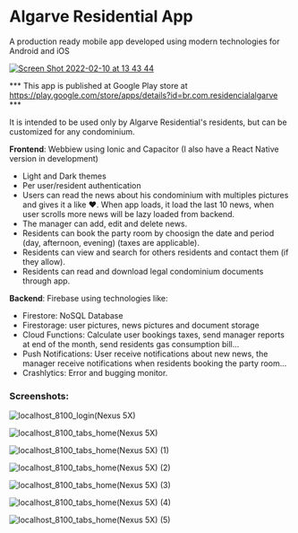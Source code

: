 # Algarve Residential App

A production ready mobile app developed using modern technologies for Android and iOS


[![Screen Shot 2022-02-10 at 13 43 44](https://user-images.githubusercontent.com/992049/153454832-3cd39190-1f02-449a-92da-b2ac7a940d0a.png)](https://www.youtube.com/watch?v=3LwJyKJN6_Q "Click to watch the app demonstration on Youtube")

*** This app is published at Google Play store at https://play.google.com/store/apps/details?id=br.com.residencialalgarve ***

It is intended to be used only by Algarve Residential's residents, but can be customized for any condominium.

**Frontend**: Webbiew using Ionic and Capacitor (I also have a React Native version in development)
 - Light and Dark themes
 - Per user/resident authentication
 - Users can read the news about his condominium with multiples pictures and gives it a like ❤️. When app loads, it load the last 10 news, when user scrolls more news will be lazy loaded from backend. 
 - The manager can add, edit and delete news.
 - Residents can book the party room by choosign the date and period (day, afternoon, evening) (taxes are applicable).
 - Residents can view and search for others residents and contact them (if they allow).
 - Residents can read and download legal condominium documents through app.

**Backend**: Firebase  using technologies like:
 - Firestore: NoSQL Database
 - Firestorage: user pictures, news pictures and document storage
 - Cloud Functions: Calculate user bookings taxes, send manager reports at end of the month, send residents gas consumption bill...
 - Push Notifications: User receive notifications about new news, the manager receive notifications when residents booking the party room...
 - Crashlytics: Error and bugging monitor.
 
### Screenshots:

![localhost_8100_login(Nexus 5X)](https://user-images.githubusercontent.com/992049/153454234-689a738f-4517-4b45-adb4-546019708128.png)

![localhost_8100_tabs_home(Nexus 5X)](https://user-images.githubusercontent.com/992049/153454060-1f8ad2d5-5482-4a64-a9fa-918c7870b8ee.png)

![localhost_8100_tabs_home(Nexus 5X) (1)](https://user-images.githubusercontent.com/992049/153454010-2151a4c1-2ae2-48ea-b6df-64b890a1b699.png)

![localhost_8100_tabs_home(Nexus 5X) (2)](https://user-images.githubusercontent.com/992049/153454076-7631d2f8-db48-49a7-9159-35a93cf21ab2.png)

![localhost_8100_tabs_home(Nexus 5X) (3)](https://user-images.githubusercontent.com/992049/153454074-78cb3246-4850-440c-89c9-ef913e34efe3.png)

![localhost_8100_tabs_home(Nexus 5X) (4)](https://user-images.githubusercontent.com/992049/153454073-7f183a61-2783-4d5e-9f83-31c6bef72a11.png)

![localhost_8100_tabs_home(Nexus 5X) (5)](https://user-images.githubusercontent.com/992049/153454069-53add432-e68c-4498-b846-d6d6955cc983.png)




